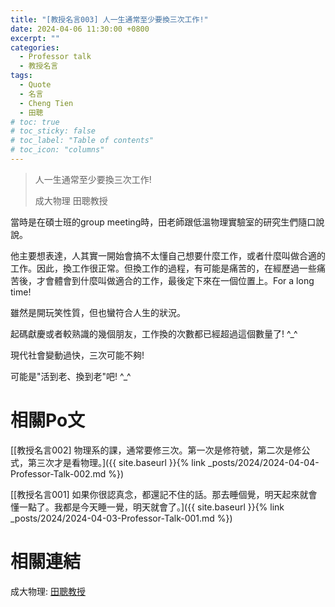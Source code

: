 ```yaml
---
title: "[教授名言003] 人一生通常至少要換三次工作!"
date: 2024-04-06 11:30:00 +0800
excerpt: ""
categories: 
  - Professor talk
  - 教授名言
tags:
  - Quote
  - 名言
  - Cheng Tien
  - 田聰
# toc: true
# toc_sticky: false
# toc_label: "Table of contents"
# toc_icon: "columns"
---
```


> 人一生通常至少要換三次工作!
>
> 成大物理 田聰教授

當時是在碩士班的group meeting時，田老師跟低溫物理實驗室的研究生們隨口說說。

他主要想表達，人其實一開始會搞不太懂自己想要什麼工作，或者什麼叫做合適的工作。因此，換工作很正常。但換工作的過程，有可能是痛苦的，在經歷過一些痛苦後，才會體會到什麼叫做適合的工作，最後定下來在一個位置上。For a long time!

雖然是開玩笑性質，但也蠻符合人生的狀況。

起碼獻慶或者較熟識的幾個朋友，工作換的次數都已經超過這個數量了! ^_^

現代社會變動過快，三次可能不夠!

可能是"活到老、換到老"吧! ^_^

# 相關Po文

[[教授名言002] 物理系的課，通常要修三次。第一次是修符號，第二次是修公式，第三次才是看物理。]({{ site.baseurl }}{% link _posts/2024/2024-04-04-Professor-Talk-002.md %})

[[教授名言001] 如果你很認真念，都還記不住的話。那去睡個覺，明天起來就會懂一點了。我都是今天睡一覺，明天就會了。]({{ site.baseurl }}{% link _posts/2024/2024-04-03-Professor-Talk-001.md %})

# 相關連結

成大物理: [田聰教授](https://www.phys.ncku.edu.tw/committees-detail/95/)
